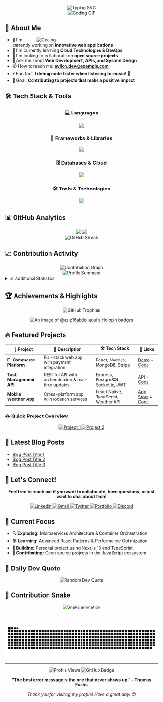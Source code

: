 <div align="center">
  <img src="https://readme-typing-svg.herokuapp.com?font=Fira+Code&weight=600&size=28&pause=1000&color=2196F3&center=true&vCenter=true&width=600&lines=Hi+there%2C+I'm+Avilon!+%F0%9F%91%8B;Full+Stack+Developer;Passionate+Problem+Solver;Always+Learning+%26+Growing;Building+Amazing+Projects" alt="Typing SVG" />
</div>

<div align="center">
  <img src="https://user-images.githubusercontent.com/74038190/213910845-af37a709-8995-40d6-be59-b9e5b24879eb.gif" width="400" alt="Coding GIF"/>
</div>

## 🚀 About Me

<img align="right" alt="Coding" width="400" src="https://user-images.githubusercontent.com/74038190/229223263-cf2e4b07-2615-4f87-9c38-e37600f8381a.gif">

- 🔭 I'm currently working on **innovative web applications**
- 🌱 I'm currently learning **Cloud Technologies & DevOps**
- 👯 I'm looking to collaborate on **open source projects**
- 💬 Ask me about **Web Development, APIs, and System Design**
- 📫 How to reach me: **avilon.dev@example.com**
- ⚡ Fun fact: **I debug code faster when listening to music! 🎵**
- 🎯 Goal: **Contributing to projects that make a positive impact**

## 🛠️ Tech Stack & Tools

<div align="center">

### 💻 Languages
<img src="https://skillicons.dev/icons?i=python,javascript,typescript,java,html,css,c,cpp" />

### 🚀 Frameworks & Libraries  
<img src="https://skillicons.dev/icons?i=react,nodejs,express,django,flask,nextjs,vue,angular" />

### 🗄️ Databases & Cloud
<img src="https://skillicons.dev/icons?i=mongodb,postgresql,mysql,firebase,aws,gcp,azure,redis" />

### 🛠️ Tools & Technologies
<img src="https://skillicons.dev/icons?i=git,github,vscode,docker,kubernetes,linux,figma,postman" />

</div>

## 📊 GitHub Analytics

<div align="center">
  <img height="180em" src="https://github-readme-stats-eight-theta.vercel.app/api?username=aziz16abdellaoui&show_icons=true&theme=algolia&include_all_commits=true&count_private=true"/>
  <img height="180em" src="https://github-readme-stats-eight-theta.vercel.app/api/top-langs/?username=aziz16abdellaoui&layout=compact&langs_count=8&theme=algolia"/>
</div>

<div align="center">
  <img src="https://github-readme-streak-stats.herokuapp.com/?user=aziz16abdellaoui&theme=dark&background=0d1117&border=0d1117&stroke=0E4B99&ring=0E4B99&fire=0E4B99&currStreakLabel=0E4B99" alt="GitHub Streak" />
</div>

## 📈 Contribution Activity

<div align="center">
  <img src="https://github-readme-activity-graph.vercel.app/graph?username=aziz16abdellaoui&theme=react-dark&bg_color=0d1117&hide_border=true" alt="Contribution Graph" />
</div>

<div align="center">
  <img src="https://github-profile-summary-cards.vercel.app/api/cards/profile-details?username=aziz16abdellaoui&theme=github_dark" alt="Profile Summary" />
</div>

<details>
<summary>📊 Additional Statistics</summary>

<div align="center">
  <img src="https://github-profile-summary-cards.vercel.app/api/cards/repos-per-language?username=aziz16abdellaoui&theme=github_dark" alt="Repos per Language" />
  <img src="https://github-profile-summary-cards.vercel.app/api/cards/most-commit-language?username=aziz16abdellaoui&theme=github_dark" alt="Most Commit Language" />
</div>

<div align="center">
  <img src="https://github-profile-summary-cards.vercel.app/api/cards/stats?username=aziz16abdellaoui&theme=github_dark" alt="Stats" />
  <img src="https://github-profile-summary-cards.vercel.app/api/cards/productive-time?username=aziz16abdellaoui&theme=github_dark&utcOffset=8" alt="Productive Time" />
</div>

</details>

## 🏆 Achievements & Highlights

<div align="center">
  <img src="https://github-profile-trophy.vercel.app/?username=aziz16abdellaoui&theme=algolia&no-frame=true&no-bg=false&margin-w=4&row=1" alt="GitHub Trophies" />
</div>

<div align="center">
  
[![An image of @aziz16abdellaoui's Holopin badges](https://holopin.me/aziz16abdellaoui)](https://holopin.io/@aziz16abdellaoui)

</div>

## 🔥 Featured Projects

<div align="center">

| 🚀 Project | 📝 Description | 🛠️ Tech Stack | 🔗 Links |
|------------|-----------------|---------------|----------|
| **E-Commerce Platform** | Full-stack web app with payment integration | React, Node.js, MongoDB, Stripe | [Demo](https://your-demo.com) • [Code](https://github.com/aziz16abdellaoui/ecommerce) |
| **Task Management API** | RESTful API with authentication & real-time updates | Express, PostgreSQL, Socket.io, JWT | [API](https://your-api.com) • [Code](https://github.com/aziz16abdellaoui/task-api) |
| **Mobile Weather App** | Cross-platform app with location services | React Native, TypeScript, Weather API | [App Store](https://apps.apple.com) • [Code](https://github.com/aziz16abdellaoui/weather-app) |

</div>

### � Quick Project Overview

<div align="center">
  <a href="https://github.com/aziz16abdellaoui/project-1">
    <img src="https://github-readme-stats.vercel.app/api/pin/?username=aziz16abdellaoui&repo=project-1&theme=algolia" alt="Project 1" />
  </a>
  <a href="https://github.com/aziz16abdellaoui/project-2">
    <img src="https://github-readme-stats.vercel.app/api/pin/?username=aziz16abdellaoui&repo=project-2&theme=algolia" alt="Project 2" />
  </a>
</div>

## 📝 Latest Blog Posts

<!-- BLOG-POST-LIST:START -->
- [Blog Post Title 1](#)
- [Blog Post Title 2](#)
- [Blog Post Title 3](#)
<!-- BLOG-POST-LIST:END -->

## 🤝 Let's Connect!

<div align="center">

**Feel free to reach out if you want to collaborate, have questions, or just want to chat about tech!**

<a href="https://linkedin.com/in/your-profile">
  <img src="https://img.shields.io/badge/LinkedIn-0077B5?style=for-the-badge&logo=linkedin&logoColor=white" alt="LinkedIn"/>
</a>
<a href="mailto:avilon.dev@example.com">
  <img src="https://img.shields.io/badge/Gmail-D14836?style=for-the-badge&logo=gmail&logoColor=white" alt="Gmail"/>
</a>
<a href="https://twitter.com/your-handle">
  <img src="https://img.shields.io/badge/Twitter-1DA1F2?style=for-the-badge&logo=twitter&logoColor=white" alt="Twitter"/>
</a>
<a href="https://your-portfolio.com">
  <img src="https://img.shields.io/badge/Portfolio-000000?style=for-the-badge&logo=react&logoColor=white" alt="Portfolio"/>
</a>
<a href="https://discord.gg/your-discord">
  <img src="https://img.shields.io/badge/Discord-7289DA?style=for-the-badge&logo=discord&logoColor=white" alt="Discord"/>
</a>

</div>

## 🎯 Current Focus

- 🔍 **Exploring:** Microservices Architecture & Container Orchestration
- 📚 **Learning:** Advanced React Patterns & Performance Optimization
- 🚀 **Building:** Personal project using Next.js 13 and TypeScript
- 🤝 **Contributing:** Open source projects in the JavaScript ecosystem

## 💭 Daily Dev Quote

<div align="center">
  <img src="https://quotes-github-readme.vercel.app/api?type=horizontal&theme=dark" alt="Random Dev Quote" />
</div>

## 🐍 Contribution Snake

<div align="center">
  <img src="https://raw.githubusercontent.com/aziz16abdellaoui/profiel/output/github-contribution-grid-snake.svg" alt="Snake animation" />
  
  <!-- Working fallback snake animation -->
  <br><br>
  <img src="https://github.com/platane/snk/raw/output/github-contribution-grid-snake-dark.svg" alt="Snake animation" />
</div>

---

<div align="center">
  
  <img src="https://komarev.com/ghpvc/?username=aziz16abdellaoui&label=Profile%20views&color=0e75b6&style=flat" alt="Profile Views" />
  <img src="https://img.shields.io/github/followers/aziz16abdellaoui?label=Followers&style=social" alt="GitHub Badge">
  
</div>

<div align="center">
  
  **"The best error message is the one that never shows up." - Thomas Fuchs**
  
  *Thank you for visiting my profile! Have a great day! 😊*

</div>
